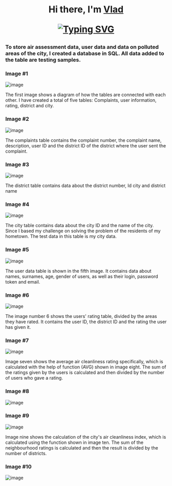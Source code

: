 <h1 align="center">Hi there, I'm <a href="" target="_blank">Vlad</a>

[![Typing SVG](https://readme-typing-svg.herokuapp.com?color=%2336BCF7&lines=CODE+Challenge)](https://git.io/typing-svg)

### To store air assessment data, user data and data on polluted areas of the city, I created a database in SQL. All data added to the table are testing samples.
### Image #1
![image](https://user-images.githubusercontent.com/87894035/228008977-bfb617c4-1ab4-4c0a-be9f-f0c17dadd123.png)
                                              
The first image shows a diagram of how the tables are connected with each other. I have created a total of five tables: Complaints, user information, rating, district and city.

### Image #2
![image](https://user-images.githubusercontent.com/87894035/228015307-7b42b11a-3878-4de7-92ea-90e7578f07ee.png)

The complaints table contains the complaint number, the complaint name, description, user ID and the district ID of the district where the user sent the complaint.

### Image #3
![image](https://user-images.githubusercontent.com/87894035/228016473-fd687aeb-a803-4215-918b-7c4e4217b512.png)

The district table contains data about the district number, Id city and district name

### Image #4
![image](https://user-images.githubusercontent.com/87894035/228018858-5a2f545e-8a36-46d6-a00f-76bf9626cdbd.png)

The city table contains data about the city ID and the name of the city. Since I based my challenge on solving the problem of the residents of my hometown. The test data in this table is my city data.

### Image #5
![image](https://user-images.githubusercontent.com/87894035/228018487-8f298cd0-1bae-44b1-8d70-4b189a7a5400.png)

The user data table is shown in the fifth image. It contains data about names, surnames, age, gender of users, as well as their login, password token and email.

### Image #6
![image](https://user-images.githubusercontent.com/87894035/228018895-d225ce50-8700-412b-97c0-81e922d91901.png)

The image number 6 shows the users' rating table, divided by the areas they have rated. It contains the user ID, the district ID and the rating the user has given it.

### Image #7
![image](https://user-images.githubusercontent.com/87894035/228020095-3d8a4617-097c-4578-8141-887e46d14075.png)
 
Image seven shows the average air cleanliness rating specifically, which is calculated with the help of function (AVG) shown in image eight. The sum of the ratings given by the users is calculated and then divided by the number of users who gave a rating.   

### Image #8
![image](https://user-images.githubusercontent.com/87894035/228034348-b2871236-5677-457e-87ab-2c5024344e71.png)



### Image #9
![image](https://user-images.githubusercontent.com/87894035/228020153-32d6f7cf-7eca-4190-9d59-072da6eecbd8.png)

Image nine shows the calculation of the city's air cleanliness index, which is calculated using the function shown in image ten. The sum of the neighbourhood ratings is calculated and then the result is divided by the number of districts.

### Image #10
![image](https://user-images.githubusercontent.com/87894035/228037356-7489ceba-aa5e-48fd-8b3c-b1e822e9c9f8.png)


